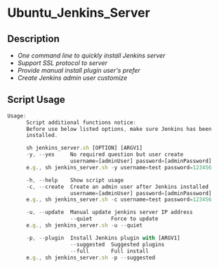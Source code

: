 # Ubuntu_Jenkins_Server

## Description
* *One command line to quickly install Jenkins server*
* *Support SSL protocol to server*
* *Provide manual install plugin user's prefer*
* *Create Jenkins admin user customize*

## Script Usage

```javascript
Usage:
      Script additional functions notice:
      Before use below listed options, make sure Jenkins has been
      installed.

      sh jenkins_server.sh [OPTION] [ARGV1]
      -y, --yes     No required question but user create
                    username=[adminUser] password=[adminPassword]
      e.g., sh jenkins_server.sh -y username=test password=123456

      -h, --help    Show script usage
      -c, --create  Create an admin user after Jenkins installed
                    username=[adminUser] password=[adminPassword]
      e.g., sh jenkins_server.sh -c username=test password=123456

      -u, --update  Manual update jenkins server IP address
                    --quiet      Force to update
      e.g., sh jenkins_server.sh -u --quiet

      -p, --plugin  Install Jenkins plugin with [ARGV1]
                    --suggested  Suggested plugins
                    --full       Full install
      e.g., sh jenkins_server.sh -p --suggested
```


